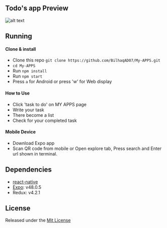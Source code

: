 ## Todo's app Preview

![alt text](https://res.cloudinary.com/ddraodqz5/image/upload/v1679419348/Demonstration_j5gvq1.gif)

## Running

#### Clone & install

* Clone this repo `git clone https://github.com/BilhaqAD07/My-APPS.git`
* `cd My-APPS`
* Run `npm install`
* Run `npm start`
* Press `a` for Android or press 'w' for Web display

#### How to Use
* Click 'task to do' on MY APPS page
* Write your task
* There become a list
* Check for your completed task 

#### Mobile Device
* Download Expo app
* Scan QR code from mobile or Open explore tab, Press search and Enter url shown in terminal.

## Dependencies

* [react-native](https://github.com/facebook/react-native)
* [Expo](https://expo.io): v48.0.5
* Redux: v4.2.1

## License

Released under the [Mit License](https://opensource.org/licenses/MIT)